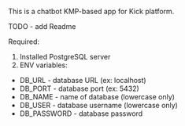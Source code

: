 This is a chatbot KMP-based app for Kick platform.

TODO - add Readme

Required:
1) Installed PostgreSQL server
2) ENV variables:
* DB_URL - database URL (ex: localhost)
* DB_PORT - database port (ex: 5432)
* DB_NAME - name of database (lowercase only)
* DB_USER - database username (lowercase only)
* DB_PASSWORD - database password